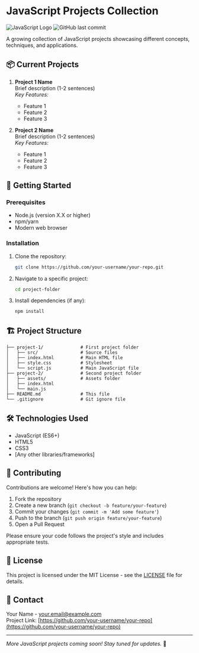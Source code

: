 # JavaScript Projects Collection

![JavaScript Logo](https://img.shields.io/badge/JavaScript-ES6+-yellow?logo=javascript)
![GitHub last commit](https://img.shields.io/github/last-commit/your-username/your-repo)

A growing collection of JavaScript projects showcasing different concepts, techniques, and applications.

## 📦 Current Projects

1. **Project 1 Name**  
   Brief description (1-2 sentences)  
   *Key Features:*
   - Feature 1
   - Feature 2
   - Feature 3

2. **Project 2 Name**  
   Brief description (1-2 sentences)  
   *Key Features:*
   - Feature 1
   - Feature 2
   - Feature 3

## 🚀 Getting Started

### Prerequisites
- Node.js (version X.X or higher)
- npm/yarn
- Modern web browser

### Installation
1. Clone the repository:
   ```bash
   git clone https://github.com/your-username/your-repo.git
   ```
2. Navigate to a specific project:
   ```bash
   cd project-folder
   ```
3. Install dependencies (if any):
   ```bash
   npm install
   ```

## 🏗️ Project Structure

```
├── project-1/              # First project folder
│   ├── src/                # Source files
│   ├── index.html          # Main HTML file
│   ├── style.css           # Stylesheet
│   └── script.js           # Main JavaScript file
├── project-2/              # Second project folder
│   ├── assets/             # Assets folder
│   ├── index.html          
│   └── main.js            
├── README.md               # This file
└── .gitignore              # Git ignore file
```

## 🛠️ Technologies Used

- JavaScript (ES6+)
- HTML5
- CSS3
- [Any other libraries/frameworks]

## 🤝 Contributing

Contributions are welcome! Here's how you can help:

1. Fork the repository
2. Create a new branch (`git checkout -b feature/your-feature`)
3. Commit your changes (`git commit -m 'Add some feature'`)
4. Push to the branch (`git push origin feature/your-feature`)
5. Open a Pull Request

Please ensure your code follows the project's style and includes appropriate tests.

## 📜 License

This project is licensed under the MIT License - see the [LICENSE](LICENSE) file for details.

## 📧 Contact

Your Name - [your.email@example.com](mailto:your.email@example.com)  
Project Link: [https://github.com/your-username/your-repo](https://github.com/your-username/your-repo)

---

*More JavaScript projects coming soon! Stay tuned for updates.* 🚀

